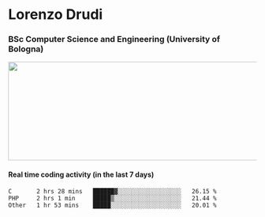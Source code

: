# Lorenzo Drudi
### BSc Computer Science and Engineering (University of Bologna)

<img src="https://github-readme-stats.vercel.app/api?username=LorenzoDrudi&count_private=true&show_icons=true&theme=gruvbox" height=200px width=550px>

<!---Use wakatime plugins to track the coding time--->
#### Real time coding activity (in the last 7 days)
<!--START_SECTION:waka-->

```text
C       2 hrs 28 mins   ██████▓░░░░░░░░░░░░░░░░░░   26.15 %
PHP     2 hrs 1 min     █████▒░░░░░░░░░░░░░░░░░░░   21.44 %
Other   1 hr 53 mins    █████░░░░░░░░░░░░░░░░░░░░   20.01 %
```

<!--END_SECTION:waka-->
